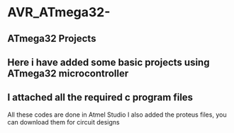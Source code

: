 # AVR_ATmega32-
## ATmega32 Projects
## Here i have added some basic projects using ATmega32 microcontroller
## I attached all the required c program files
All these codes are done in Atmel Studio
I also added the proteus files, you can download them for circuit designs
